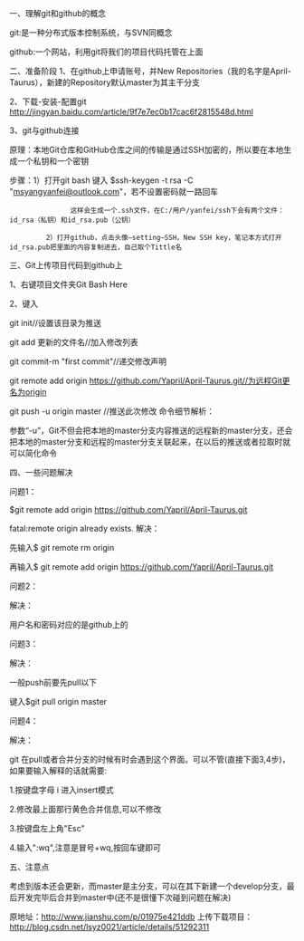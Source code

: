 一、理解git和github的概念

git:是一种分布式版本控制系统，与SVN同概念

github:一个网站，利用git将我们的项目代码托管在上面





二、准备阶段
1、在github上申请账号，并New Repositories（我的名字是April-Taurus），新建的Repository默认master为其主干分支

2、下载-安装-配置git   http://jingyan.baidu.com/article/9f7e7ec0b17cac6f2815548d.html

3、git与github连接

原理：本地Git仓库和GitHub仓库之间的传输是通过SSH加密的，所以要在本地生成一个私钥和一个密钥

步骤：1）打开git bash  键入  $ssh-keygen -t  rsa  -C  "msyangyanfei@outlook.com"，若不设置密码就一路回车

                   这样会生成一个.ssh文件，在C:/用户/yanfei/ssh下会有两个文件：id_rsa（私钥）和id_rsa.pub（公钥）

             2）打开github，点击头像—setting—SSH，New SSH key，笔记本方式打开id_rsa.pub把里面的内容复制进去，自己取个Tittle名





三、Git上传项目代码到github上

1、右键项目文件夹Git Bash Here

2、键入

git init//设置该目录为推送

git add 更新的文件名//加入修改列表

git commit-m "first commit"//递交修改声明

git remote add origin https://github.com/Yapril/April-Taurus.git//为远程Git更名为origin

git push -u origin master //推送此次修改
命令细节解析：

参数“-u”，Git不但会把本地的master分支内容推送的远程新的master分支，还会把本地的master分支和远程的master分支关联起来，在以后的推送或者拉取时就可以简化命令





四、一些问题解决

问题1：

$git remote add origin https://github.com/Yapril/April-Taurus.git

fatal:remote origin already exists.
解决：

先输入$ git remote rm origin

再输入$ git remote add origin https://github.com/Yapril/April-Taurus.git


问题2：

解决：

用户名和密码对应的是github上的



问题3：




解决：

一般push前要先pull以下

键入$git pull origin master



问题4：




解决：

git 在pull或者合并分支的时候有时会遇到这个界面。可以不管(直接下面3,4步)，如果要输入解释的话就需要:

1.按键盘字母 i 进入insert模式

2.修改最上面那行黄色合并信息,可以不修改

3.按键盘左上角"Esc"

4.输入":wq",注意是冒号+wq,按回车键即可





五、注意点

考虑到版本还会更新，而master是主分支，可以在其下新建一个develop分支，最后开发完毕后合并到master中(还不是很懂下次碰到问题在解决)

原地址：http://www.jianshu.com/p/01975e421ddb
上传下载项目：http://blog.csdn.net/lsyz0021/article/details/51292311
